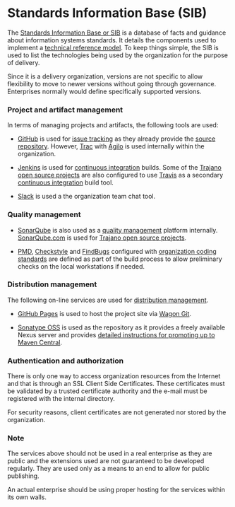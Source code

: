 Standards Information Base (SIB)
================================

The [Standards Information Base or SIB][Standards Information Base] is a
database of facts and guidance about information systems standards.  It
details the components used to implement a [technical reference model][].
To keep things simple, the SIB is used to list the technologies being used
by the organization for the purpose of delivery.

Since it is a delivery organization, versions are not specific to allow
flexibility to move to newer versions without going through governance.
Enterprises normally would define specifically supported versions.

### Project and artifact management

In terms of managing projects and artifacts, the following tools are used:

* [GitHub][] is used for [issue tracking][] as they already provide the
  [source repository][].  However, [Trac][] with [Agilo][] is 
  used internally within the organization.

* [Jenkins][] is used for [continuous integration][] builds.  Some of the
  [Trajano open source projects][4] are also configured to use [Travis][] 
  as a secondary [continuous integration][] build tool.

* [Slack][] is used a the organization team chat tool.

### Quality management

* [SonarQube][] is also used as a [quality management][3] platform internally.  [SonarQube.com][] is used for [Trajano open source projects][4]. 

* [PMD][], [Checkstyle][] and [FindBugs][] configured with 
  [organization coding standards][1] are defined as part of the build 
  process to allow preliminary checks on the local workstations if needed.

### Distribution management

The following on-line services are used for [distribution management][].
	
* [GitHub Pages][] is used to host the project site via [Wagon Git][].

* [Sonatype OSS][] is used as the repository as it provides a freely available
  Nexus server and provides
  [detailed instructions for promoting up to Maven Central][2].

### Authentication and authorization

There is only one way to access organization resources from the Internet
and that is through an SSL Client Side Certificates.  These certificates
must be validated by a trusted certificate authority and the e-mail must
be registered with the internal directory.

For security reasons, client certificates are not generated nor stored by the
organization.

### Note

The services above should not be used in a real enterprise as they are public 
and the extensions used are not guaranteed to be developed regularly.  They 
are used only as a means to an end to allow for public publishing.
	
An actual enterprise should be using proper hosting for the services within 
its own walls.

[Standards Information Base]: http://www.opengroup.org/public/arch/p3/sib/sib_intro.htm
[Technical Reference Model]: http://pubs.opengroup.org/architecture/togaf8-doc/arch/chap19.html
[GitHub]: http://github.com/
[GitHub Pages]: http://pages.github.com/
[Jenkins]: http://jenkins-ci.org/
[Wagon Git]: http://site.trajano.net/wagon-git/
[Sonatype OSS]: http://oss.sonatype.org/
[Travis]: https://travis-ci.org/
[SonarQube]: http://www.sonarqube.org/
[SonarQube.com]: https://www.sonarqube.com/
[Trac]: https://trac.edgewall.org/
[Agilo]: http://www.redminebacklogs.net/
[Distribution Management]: ./distribution-management.html
[Continuous Integration]: ./integration.html
[Issue Tracking]: ./issue-tracking.html
[Source Repository]: ./source-repository.html
[1]: http://site.trajano.net/coding-standards
[2]: http://central.sonatype.org/pages/ossrh-guide.html
[3]: ./code-quality.html
[4]: https://travis-ci.org/trajano
[Slack]: https://trajano.slack.com/
[PMD]: http://pmd.sourceforge.net/
[FindBugs]: http://findbugs.sourceforge.net/
[Checkstyle]: http://checkstyle.sourceforge.net/
